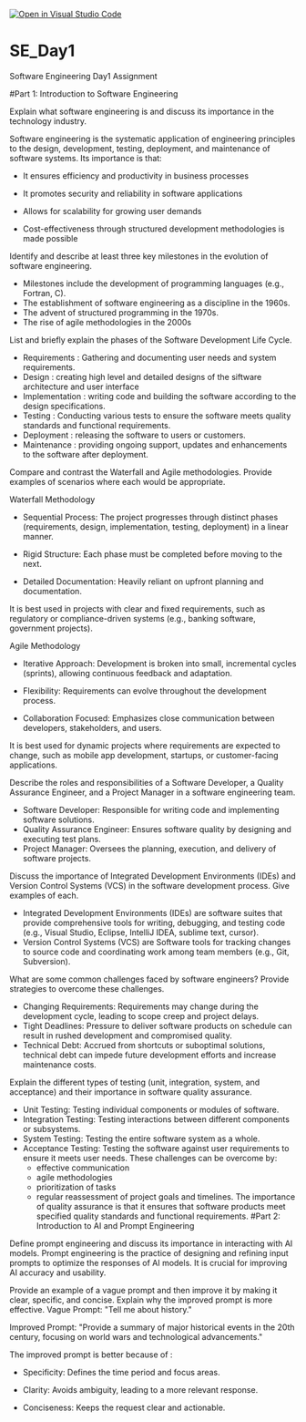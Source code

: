 [![Open in Visual Studio Code](https://classroom.github.com/assets/open-in-vscode-2e0aaae1b6195c2367325f4f02e2d04e9abb55f0b24a779b69b11b9e10269abc.svg)](https://classroom.github.com/online_ide?assignment_repo_id=18377957&assignment_repo_type=AssignmentRepo)
# SE_Day1
Software Engineering Day1 Assignment

#Part 1: Introduction to Software Engineering

Explain what software engineering is and discuss its importance in the technology industry.

Software engineering is the systematic application of engineering principles to the design, development, testing, deployment, and maintenance of software systems.
Its importance is that:
- It ensures efficiency and productivity in business processes

- It promotes security and reliability in software applications

- Allows for scalability for growing user demands

- Cost-effectiveness through structured development methodologies is made possible

Identify and describe at least three key milestones in the evolution of software engineering.
 - Milestones include the development of programming languages (e.g., Fortran, C).
 - The establishment of software engineering as a discipline in the 1960s.
 - The advent of structured programming in the 1970s.
 - The rise of agile methodologies in the 2000s

List and briefly explain the phases of the Software Development Life Cycle.
- Requirements : Gathering and documenting user needs and system requirements.
- Design : creating high level and detailed designs of the siftware architecture and user interface
- Implementation : writing code and building the software according to the design specifications.
- Testing : Conducting various tests to ensure the software meets quality standards and functional requirements.
- Deployment : releasing the software to users or customers.
- Maintenance : providing ongoing support, updates and enhancements to the software after deployment.


Compare and contrast the Waterfall and Agile methodologies. Provide examples of scenarios where each would be appropriate.

Waterfall Methodology

- Sequential Process: The project progresses through distinct phases (requirements, design, implementation, testing, deployment) in a linear manner.

- Rigid Structure: Each phase must be completed before moving to the next.

- Detailed Documentation: Heavily reliant on upfront planning and documentation.

It is best used in projects with clear and fixed requirements, such as regulatory or compliance-driven systems (e.g., banking software, government projects).

Agile Methodology

 - Iterative Approach: Development is broken into small, incremental cycles (sprints), allowing continuous feedback and adaptation.

 - Flexibility: Requirements can evolve throughout the development process.

 - Collaboration Focused: Emphasizes close communication between developers, stakeholders, and users.

  It is best used for dynamic projects where requirements are expected to change, such as mobile app development, startups, or customer-facing applications.

Describe the roles and responsibilities of a Software Developer, a Quality Assurance Engineer, and a Project Manager in a software engineering team.
- Software Developer: Responsible for writing code and implementing software solutions.
- Quality Assurance Engineer: Ensures software quality by designing and executing test plans.
- Project Manager: Oversees the planning, execution, and delivery of software projects.

Discuss the importance of Integrated Development Environments (IDEs) and Version Control Systems (VCS) in the software development process. Give examples of each.
- Integrated Development Environments (IDEs) are software suites that provide comprehensive tools for writing, debugging, and testing code (e.g., Visual Studio, Eclipse, IntelliJ IDEA, sublime text, cursor).
 - Version Control Systems (VCS) are Software tools for tracking changes to source code and coordinating work among team members (e.g., Git, Subversion).

What are some common challenges faced by software engineers? Provide strategies to overcome these challenges.
  - Changing Requirements: Requirements may change during the development cycle, leading to scope creep and project delays.
  - Tight Deadlines: Pressure to deliver software products on schedule can result in rushed development and compromised quality.
  - Technical Debt: Accrued from shortcuts or suboptimal solutions, technical debt can impede future development efforts and increase maintenance costs.
    
Explain the different types of testing (unit, integration, system, and acceptance) and their importance in software quality assurance.
 - Unit Testing: Testing individual components or modules of software.
 - Integration Testing: Testing interactions between different components or subsystems.
 - System Testing: Testing the entire software system as a whole.
 - Acceptance Testing: Testing the software against user requirements to ensure it meets user needs.
   These challenges can be overcome by:
   - effective communication
   - agile methodologies
   - prioritization of tasks
   - regular reassessment of project goals and timelines.
The importance of quality assurance is that it ensures that software products meet specified quality standards and functional requirements.
#Part 2: Introduction to AI and Prompt Engineering


Define prompt engineering and discuss its importance in interacting with AI models.
Prompt engineering is the practice of designing and refining input prompts to optimize the responses of AI models. It is crucial for improving AI accuracy and usability.

Provide an example of a vague prompt and then improve it by making it clear, specific, and concise. Explain why the improved prompt is more effective.
Vague Prompt: "Tell me about history."

Improved Prompt: "Provide a summary of major historical events in the 20th century, focusing on world wars and technological advancements."

The improved prompt is better because of :

 - Specificity: Defines the time period and focus areas.

 - Clarity: Avoids ambiguity, leading to a more relevant response.

 - Conciseness: Keeps the request clear and actionable.
